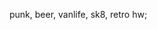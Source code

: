 punk, beer, vanlife, sk8, retro hw;

<!---
DEV742/DEV742 is a ✨ special ✨ repository because its `README.md` (this file) appears on your GitHub profile.
You can click the Preview link to take a look at your changes.
--->
